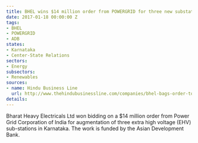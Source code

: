 ```yaml
---
title: BHEL wins $14 million order from POWERGRID for three new substations in Karnataka
date: 2017-01-18 00:00:00 Z
tags:
- BHEL
- POWERGRID
- ADB
states:
- Karnataka
- Center-State Relations
sectors:
- Energy
subsectors:
- Renewables
sources:
- name: Hindu Business Line
  url: http://www.thehindubusinessline.com/companies/bhel-bags-order-to-build-high-voltage-substations-in-karnataka/article9470740.ece
details: 
---
```


Bharat Heavy Electricals Ltd won bidding on a $14 million order from Power Grid Corporation of India for augmentation of three extra high voltage (EHV) sub-stations in Karnataka. The work is funded by the Asian Development Bank.
